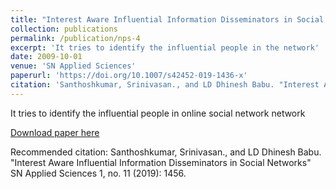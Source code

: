 ```yaml
---
title: "Interest Aware Influential Information Disseminators in Social Networks"
collection: publications
permalink: /publication/nps-4
excerpt: 'It tries to identify the influential people in the network'
date: 2009-10-01
venue: 'SN Applied Sciences'
paperurl: 'https://doi.org/10.1007/s42452-019-1436-x'
citation: 'Santhoshkumar, Srinivasan., and LD Dhinesh Babu. "Interest Aware Influential Information Disseminators in Social Networks" SN Applied Sciences 1, no. 11 (2019): 1456'
---
```

It tries to identify the influential people in online social network network

[Download paper here](https://doi.org/10.1007/s42452-019-1436-x)

Recommended citation: Santhoshkumar, Srinivasan., and LD Dhinesh Babu. "Interest Aware Influential Information Disseminators in Social Networks" SN Applied Sciences 1, no. 11 (2019): 1456.
